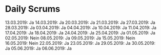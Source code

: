 # Daily Scrums

13.03.2019: Ja
14.03.2019: Ja
20.03.2019: Ja
21.03.2019: Ja
27.03.2019: Ja
28.03.2019: Ja
03.04.2019: Ja
04.04.2019: Ja
10.04.2019: Ja
11.04.2019: Ja
17.04.2019: Ja
18.04.2019: Ja
24.04.2019: Ja
25.04.2019: Ja
01.05.2019: Ja
02.05.2019: Nein
08.05.2019: Ja
09.05.2019: Ja
15.05.2019: Nein
16.05.2019: Nein
22.05.2019: Ja
23.05.2019: Ja
29.05.2019: Ja
30.05.2019: Ja
05.06.2019: Ja
06.06.2019: Ja
